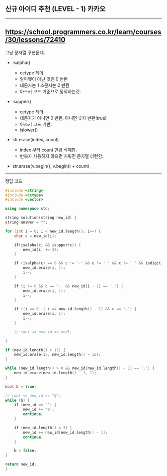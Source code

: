 ## 신규 아이디 추천 (LEVEL - 1) 카카오

---

## https://school.programmers.co.kr/learn/courses/30/lessons/72410

그냥 문자열 구현문제.

- isalpha()

  - cctype 헤더
  - 알파벳이 아닌 것은 0 반환
  - 대문자는 1 소문자는 2 반환
  - 아스키 코드 기준으로 동작하는것.

- isupper()

  - cctype 헤더
  - 대문자가 아니면 0 반환. 아니면 숫자 반환(true)
  - 아스키 코드 기반.
  - islower()

- str.erase(index, count)

  - index 부터 count 만큼 삭제함.
  - 반복자 사용하지 않으면 지워진 문자열 리턴함.

- str.erase(v.begin(), v.begin() + count)

---

정답 코드

```cpp
#include <string>
#include <cctype>
#include <vector>

using namespace std;

string solution(string new_id) {
string answer = "";

for (int i = 0; i < new_id.length(); i++) {
    char c = new_id[i];

    if(isalpha(c) && isupper(c)) {
        new_id[i] += 32;
    }

    if (isalpha(c) == 0 && c != '-' && c != '_' && c != '.' && isdigit(c) == 0) {
        new_id.erase(i, 1);
        i--;
    }

    if (i != 0 && c == '.' && new_id[i - 1] == '.') {
        new_id.erase(i, 1);
        i--;
    }

    if ((i == 0 || i == new_id.length() - 1) && c == '.') {
        new_id.erase(i, 1);
        i--;
    }

    // cout << new_id << endl;

}

if (new_id.length() > 15) {
    new_id.erase(15, new_id.length() - 15);
}

while (new_id.length() > 0 && new_id[new_id.length() - 1] == '.') {
    new_id.erase(new_id.length() - 1, 1);
}

bool b = true;

// cout << new_id << "@";
while (b) {
    if (new_id == "") {
        new_id += 'a';
        continue;
    }

    if (new_id.length() < 3) {
        new_id += new_id[new_id.length() - 1];
        continue;
    }

    b = false;
}

return new_id;
}
```
